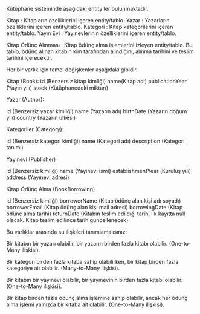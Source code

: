 Kütüphane sisteminde aşağıdaki entity’ler bulunmaktadır.

Kitap : Kitapların özelliklerini içeren entity/tablo.
Yazar : Yazarların özelliklerini içeren entity/tablo.
Kategori : Kitap kategorilerini içeren entity/tablo.
Yayın Evi : Yayınevlerinin özelliklerini içeren entity/tablo.

Kitap Ödünç Alınması : Kitap ödünç alma işlemlerini izleyen entity/tablo. Bu tablo, ödünç alınan kitabın kim tarafından alındığını, alınma tarihini ve teslim tarihini içerecektir.

Her bir varlık için temel değişkenler aşağıdaki gibidir.

Kitap (Book):
id (Benzersiz kitap kimliği)
name(Kitap adı)
publicationYear (Yayın yılı)
stock (Kütüphanedeki miktarı)

Yazar (Author):

id (Benzersiz yazar kimliği)
name (Yazarın adı)
birthDate (Yazarın doğum yılı)
country (Yazarın ülkesi)

Kategoriler (Category):

id (Benzersiz kategori kimliği)
name (Kategori adı)
description (Kategori tanımı)

Yayınevi (Publisher)

id (Benzersiz kimliği)
name (Yayınevi ismi)
establishmentYear (Kuruluş yılı)
address (Yayınevi adresi)

Kitap Ödünç Alma (BookBorrowing)

id (Benzersiz kimliği)
borrowerName (Kitap ödünç alan kişi adı soyadı)
borrowerEmail (Kitap ödünç alan kişi mail adresi)
borrowingDate (Kitap ödünç alma tarihi)
returnDate (Kitabın teslim edildiği tarih, ilk kayıtta null olacak. Kitap teslim edilince tarih güncellenecek)

Bu varlıklar arasında şu ilişkileri tanımlamalısınız:

Bir kitabın bir yazarı olabilir, bir yazarın birden fazla kitabı olabilir. (One-to-Many ilişkisi).

Bir kategori birden fazla kitaba sahip olabilirken, bir kitap birden fazla kategoriye ait olabilir. (Many-to-Many ilişkisi).

Bir kitabın bir yayınevi olabilir, bir yayınevinin birden fazla kitabı olabilir. (One-to-Many ilişkisi).

Bir kitap birden fazla ödünç alma işlemine sahip olabilir, ancak her ödünç alma işlemi yalnızca bir kitaba ait olabilir. (One-to-Many ilişkisi).
